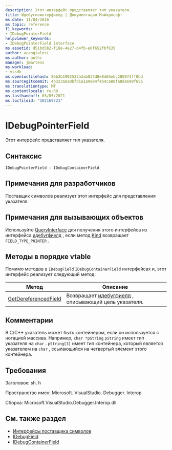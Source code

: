 ```yaml
---
description: Этот интерфейс представляет тип указателя.
title: Идебугпоинтерфиелд | Документация Майкрософт
ms.date: 11/04/2016
ms.topic: reference
f1_keywords:
- IDebugPointerField
helpviewer_keywords:
- IDebugPointerField interface
ms.assetid: d51bd5b2-f18e-4e27-b4fb-e6f652fbf635
author: acangialosi
ms.author: anthc
manager: jmartens
ms.workload:
- vssdk
ms.openlocfilehash: 86b2b1902532a3ab827d8e8d65ebc285973ff0bd
ms.sourcegitcommit: 4b323a8a8bfd1a1a9e84f4b4ca88fa8da690f656
ms.translationtype: MT
ms.contentlocale: ru-RU
ms.lasthandoff: 03/05/2021
ms.locfileid: "102169721"
---
```

# <a name="idebugpointerfield"></a>IDebugPointerField
Этот интерфейс представляет тип указателя.

## <a name="syntax"></a>Синтаксис

```
IDebugPointerField : IDebugContainerField
```

## <a name="notes-for-implementers"></a>Примечания для разработчиков
 Поставщик символов реализует этот интерфейс для представления указателя.

## <a name="notes-for-callers"></a>Примечания для вызывающих объектов
 Используйте [QueryInterface](/cpp/atl/queryinterface) для получения этого интерфейса из интерфейса [идебугфиелд](../../../extensibility/debugger/reference/idebugfield.md) , если метод [Kind](../../../extensibility/debugger/reference/idebugfield-getkind.md) возвращает `FIELD_TYPE_POINTER` .

## <a name="methods-in-vtable-order"></a>Методы в порядке vtable
 Помимо методов в `IDebugField` `IDebugContainerField` интерфейсах и, этот интерфейс реализует следующий метод:

|Метод|Описание|
|------------|-----------------|
|[GetDereferencedField](../../../extensibility/debugger/reference/idebugpointerfield-getdereferencedfield.md)|Возвращает [идебугфиелд](../../../extensibility/debugger/reference/idebugfield.md) , описывающий цель указателя.|

## <a name="remarks"></a>Комментарии
 В C/C++ указатель может быть контейнером, если он используется с нотацией массива. Например, `char *pString` `pString` имеет тип указателя на `char` . `pString[3]` имеет тип контейнера, который является указателем на `char` , ссылающийся на четвертый элемент этого контейнера.

## <a name="requirements"></a>Требования
 Заголовок: sh. h

 Пространство имен: Microsoft. VisualStudio. Debugger. Interop

 Сборка: Microsoft.VisualStudio.Debugger.Interop.dll

## <a name="see-also"></a>См. также раздел
- [Интерфейсы поставщика символов](../../../extensibility/debugger/reference/symbol-provider-interfaces.md)
- [IDebugField](../../../extensibility/debugger/reference/idebugfield.md)
- [IDebugContainerField](../../../extensibility/debugger/reference/idebugcontainerfield.md)
